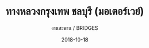---
title: ทางหลวงกรุงเทพ ชลบุรี  (มอเตอร์เวย์)
subtitle: งานสะพาน / BRIDGES
layout: default
modal-id: 29
date: 2018-10-18
img: PK6.JPG
thumbnail: PK6.JPG
alt: image-alt
project-date: ก.ย. 2538 - มี.ค. 2542
# client: Start Bootstrap
category: งานสะพาน / BRIDGES
description: ตอนทางแยกต่างระดับบางควาย (2C)<br/>ตอนแยกต่างระดับ คลองกาหลง - คลองวังซื่อ
---